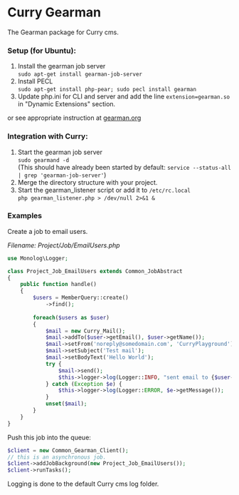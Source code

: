 # Curry Gearman
The Gearman package for Curry cms.

### Setup (for Ubuntu):

1. Install the gearman job server    
``sudo apt-get install gearman-job-server``
2. Install PECL    
``sudo apt-get install php-pear; sudo pecl install gearman``
3. Update php.ini for CLI and server and add the line ``extension=gearman.so`` in "Dynamic Extensions" section.

or see appropriate instruction at [gearman.org](http://gearman.org/getting-started/)

### Integration with Curry:

1. Start the gearman job server    
``sudo gearmand -d``    
(This should have already been started by default: ``service --status-all | grep 'gearman-job-server'``)
2. Merge the directory structure with your project.
3. Start the gearman_listener script or add it to ``/etc/rc.local``    
``php gearman_listener.php > /dev/null 2>&1 &``

### Examples
Create a job to email users.

*Filename: Project/Job/EmailUsers.php*

```php
use Monolog\Logger;

class Project_Job_EmailUsers extends Common_JobAbstract
{
    public function handle()
    {
        $users = MemberQuery::create()
            ->find();
            
        foreach($users as $user)
        {
            $mail = new Curry_Mail();
            $mail->addTo($user->getEmail(), $user->getName());
            $mail->setFrom('noreply@somedomain.com', 'CurryPlayground');
            $mail->setSubject('Test mail');
            $mail->setBodyText('Hello World');
            try {
                $mail->send();
                $this->logger->log(Logger::INFO, "sent email to {$user->getEmail()}");
            } catch (Exception $e) {
                $this->logger->log(Logger::ERROR, $e->getMessage());
            }
            unset($mail);
        }
    }
}
```

Push this job into the queue:

```php
$client = new Common_Gearman_Client();
// this is an asynchronous job.
$client->addJobBackground(new Project_Job_EmailUsers());
$client->runTasks();
```

Logging is done to the default Curry cms log folder.

